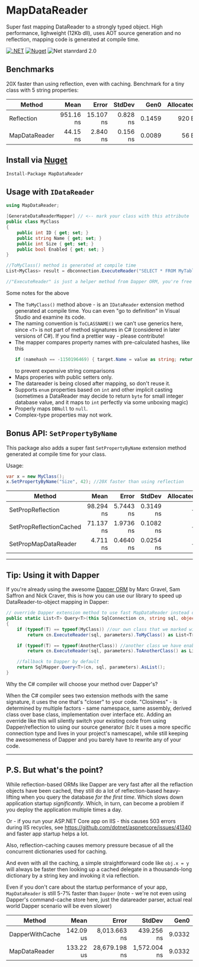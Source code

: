 # MapDataReader
Super fast mapping DataReader to a strongly typed object. High performance, lighweight (12Kb dll), uses AOT source generation and no reflection, mapping code is generated at compile time.

[![.NET](https://github.com/jitbit/MapDataReader/actions/workflows/dotnet.yml/badge.svg)](https://github.com/jitbit/MapDataReader/actions/workflows/dotnet.yml)
[![Nuget](https://img.shields.io/nuget/v/MapDataReader)](https://www.nuget.org/packages/MapDataReader/)
![Net stanrdard 2.0](https://img.shields.io/badge/netstandard-2.0-brightgreen)

## Benchmarks

20X faster than using reflection, even with caching. Benchmark for a tiny class with 5 string properties:

| Method         |      Mean |     Error |   StdDev |   Gen0 | Allocated |
|--------------- |----------:|----------:|---------:|-------:|----------:|
|  Reflection    | 951.16 ns | 15.107 ns | 0.828 ns | 0.1459 |     920 B |
|  MapDataReader |  44.15 ns |  2.840 ns | 0.156 ns | 0.0089 |      56 B |

## Install via [Nuget](https://www.nuget.org/packages/MapDataReader/)

```
Install-Package MapDataReader
```

## Usage with `IDataReader`

```csharp
using MapDataReader;

[GenerateDataReaderMapper] // <-- mark your class with this attribute
public class MyClass
{
	public int ID { get; set; }
	public string Name { get; set; }
	public int Size { get; set; }
	public bool Enabled { get; set; }
}

//ToMyClass() method is generated at compile time
List<MyClass> result = dbconnection.ExecuteReader("SELECT * FROM MyTable").ToMyClass();

//"ExecuteReader" is just a helper method from Dapper ORM, you're free to use other ways to create a datareader
```

Some notes for the above

* The `ToMyClass()` method above - is an `IDataReader` extension method generated at compile time. You can even "go to definition" in Visual Studio and examine its code.
* The naming convention is `ToCLASSNAME()` we can't use generics here, since `<T>` is not part of method signatures in C# (considered in later versions of C#). If you find a prettier way - please contribute!
* The mapper compares property names with pre-calculated hashes, like this
	```csharp
	if (namehash == -1150196469) { target.Name = value as string; return; }
	```
	to prevent expensive string comparisons
* Maps properies with public setters only.
* The datareader is being closed after mapping, so don't reuse it.
* Supports `enum` properties based on `int` and other implicit casting (sometimes a DataReader may decide to return `byte` for small integer database value, and it maps to `int` perfectly via some unboxing magic)
* Properly maps `DBNull` to `null`.
* Complex-type properties may not work.

## Bonus API: `SetPropertyByName`

This package also adds a super fast `SetPropertyByName` extension method generated at compile time for your class.

Usage:

```csharp
var x = new MyClass();
x.SetPropertyByName("Size", 42); //20X faster than using reflection
```

|                  Method |      Mean |     Error |    StdDev | Allocated |
|------------------------ |----------:|----------:|----------:|----------:|
|       SetPropReflection | 98.294 ns | 5.7443 ns | 0.3149 ns |         - |
| SetPropReflectionCached | 71.137 ns | 1.9736 ns | 0.1082 ns |         - |
|    SetPropMapDataReader |  4.711 ns | 0.4640 ns | 0.0254 ns |         - |

---

## Tip: Using it with Dapper

If you're already using the awesome [Dapper ORM](https://github.com/DapperLib/Dapper) by Marc Gravel, Sam Saffron and Nick Craver, this is how you can use our library to speed up DataReader-to-object mapping in Dapper:

```csharp
// override Dapper extension method to use fast MapDataReader instead of Dapper's built-in reflection
public static List<T> Query<T>(this SqlConnection cn, string sql, object parameters = null)
{
	if (typeof(T) == typeof(MyClass)) //our own class that we marked with attribute?
		return cn.ExecuteReader(sql, parameters).ToMyClass() as List<T>; //use MapDataReader

	if (typeof(T) == typeof(AnotherClass)) //another class we have enabled?
		return cn.ExecuteReader(sql, parameters).ToAnotherClass() as List<T>; //again

	//fallback to Dapper by default
	return SqlMapper.Query<T>(cn, sql, parameters).AsList();
}
```
Why the C# compiler will choose your method over Dapper's?

When the C# compiler sees two extension methods with the same signature, it uses the one that's "closer" to your code. "Closiness" - is determined by multiple factors - same namespace, same assembly, derived class over base class, implementation over interface etc. Adding an override like this will silently switch your existing code from using Dapper/reflection to using our source generator (b/c it uses a more specific connection type and lives in your project's namescape), while still keeping the awesomeness of Dapper and you barely have to rewrite any of your code.

---

## P.S. But what's the point?

While reflection-based ORMs like Dapper are very fast after all the reflaction objects have been cached, they still do a lot of reflection-based heavy-lifting when you query the database *for the first time*. Which slows down application startup *significantly*. Which, in turn, can become a problem if you deploy the application multiple times a day.

Or - if you run your ASP.NET Core app on IIS - this causes 503 errors during IIS recycles, see https://github.com/dotnet/aspnetcore/issues/41340 and faster app startup helps a lot.

Also, reflection-caching causes memory pressure becasue of all the concurrent dictionaries used for caching.

And even with all the caching, a simple straightforward code like `obj.x = y` will always be faster then looking up a cached delegate in a thousands-long dictionary by a string key and invoking it via reflection.

Even if you don't care about the startup performance of your app, `MapDataReader` is still 5-7% faster than `Dapper` (note - we're not even using Dapper's command-cache store here, just the datareader parser, actual real world Dapper scenario will be even slower)

|          Method |          Mean |         Error |       StdDev |   Gen0 |   Gen1 | Allocated |
|---------------- |--------------:|--------------:|-------------:|-------:|-------:|----------:|
| DapperWithCache |     142.09 us |  8,013.663 ns |   439.256 ns | 9.0332 | 1.2207 |   57472 B |
|   MapDataReader |     133.22 us | 28,679.198 ns | 1,572.004 ns | 9.0332 | 1.2207 |   57624 B |

